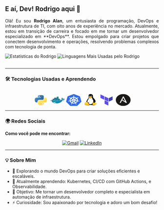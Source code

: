 ## E aí, Dev! Rodrigo aqui 🚀

<p align="justify">Olá! Eu sou <strong>Rodrigo Alan</strong>, um entusiasta de programação, DevOps e infraestrutura de TI, com oito anos de experiência no mercado. Atualmente, estou em transição de carreira e focado em me tornar um desenvolvedor especializado em **DevOps**. Estou empolgado para criar projetos que conectem desenvolvimento e operações, resolvendo problemas complexos com tecnologia de ponta.</p>

<div>
 <img height="180" src="https://github-readme-stats.vercel.app/api?username=rodrigoacelio&show_icons=true&theme=great-gatsby&include_all_commits=true&count_private=true" alt="Estatísticas do Rodrigo"/>
 <img height="180" src="https://github-readme-stats.vercel.app/api/top-langs/?username=rodrigoacelio&layout=compact&langs_count=16&theme=great-gatsby" alt="Linguagens Mais Usadas pelo Rodrigo"/>
</div>
<br>

---

### 🛠️ Tecnologias Usadas e Aprendendo

<div align="center"> 
  <div style="display: inline_block"><br>
    <img align="center" height="40" width="50" alt="python-icon" src="https://raw.githubusercontent.com/devicons/devicon/master/icons/python/python-original.svg" title="Python">
    <img align="center" height="40" width="50" alt="docker-icon" src="https://raw.githubusercontent.com/devicons/devicon/master/icons/docker/docker-original.svg" title="Docker">
    <img align="center" height="40" width="50" alt="kubernetes-icon" src="https://raw.githubusercontent.com/devicons/devicon/master/icons/kubernetes/kubernetes-plain.svg" title="Kubernetes">
    <img align="center" height="40" width="50" alt="linux-icon" src="https://raw.githubusercontent.com/devicons/devicon/master/icons/linux/linux-original.svg" title="Linux">
    <img align="center" height="40" width="50" alt="terraform-icon" src="https://raw.githubusercontent.com/devicons/devicon/master/icons/terraform/terraform-original.svg" title="Terraform">
    <img align="center" height="40" width="50" alt="ansible-icon" src="https://raw.githubusercontent.com/devicons/devicon/master/icons/ansible/ansible-original.svg" title="Ansible">
  </div>
</div>

---

### 🌍 Redes Sociais

<p align="justify"> <strong>Como você pode me encontrar:</strong></p>
<div align="center">
  <a href="mailto:rodrigoac49icloud.com"><img src="https://img.shields.io/badge/-Gmail-%23333?style=for-the-badge&logo=gmail&logoColor=white" target="_blank" alt="Gmail"></a>
  <a href="https://www.linkedin.com/in/rodrigoacelio/" target="_blank"><img src="https://img.shields.io/badge/-LinkedIn-%230077B5?style=for-the-badge&logo=linkedin&logoColor=white" target="_blank" alt="LinkedIn"></a>
</div>

---

### 💡 Sobre Mim

- 🔭 Explorando o mundo DevOps para criar soluções eficientes e escaláveis.
- 🌱 Atualmente aprendendo: Kubernetes, CI/CD com GitHub Actions, e Observabilidade.
- 🎯 Objetivo: Me tornar um desenvolvedor completo e especialista em automação de infraestrutura.
- ⚡ Curiosidade: Sou apaixonado por tecnologia e adoro um bom desafio!

